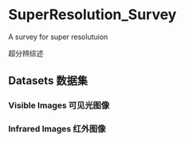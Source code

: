 # SuperResolution_Survey
A survey for super resolutuion

超分辨综述
## Datasets 数据集
### Visible Images 可见光图像
### Infrared Images 红外图像
